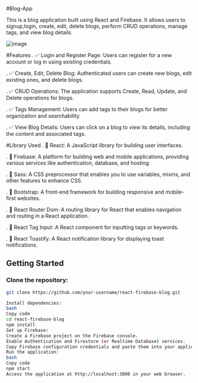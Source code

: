 #Blog-App

This is a blog application built using React and Firebase. It allows users to signup,login, create, edit, delete blogs, perform CRUD operations, manage tags, and view blog details.


![image](https://github.com/Henok-Al/Blog-App/assets/143357641/ab14b357-4eeb-4cf0-8327-4c86f5a2338f)


#Features
. ✅ Login and Register Page: Users can register for a new account or log in using existing credentials.

. ✅ Create, Edit, Delete Blog: Authenticated users can create new blogs, edit existing ones, and delete blogs.

. ✅ CRUD Operations: The application supports Create, Read, Update, and Delete operations for blogs.

. ✅ Tags Management: Users can add tags to their blogs for better organization and searchability.

. ✅ View Blog Details: Users can click on a blog to view its details, including the content and associated tags.


#Library Used
. 🚀 React: A JavaScript library for building user interfaces.

. 🚀 Firebase: A platform for building web and mobile applications, providing various services like authentication, database, and hosting.

. 🚀 Sass: A CSS preprocessor that enables you to use variables, mixins, and other features to enhance CSS.

. 🚀 Bootstrap: A front-end framework for building responsive and mobile-first websites.

. 🚀 React Router Dom: A routing library for React that enables navigation and routing in a React application.

. 🚀 React Tag Input: A React component for inputting tags or keywords.

. 🚀 React Toastify: A React notification library for displaying toast notifications.


## Getting Started

### Clone the repository:

```bash
git clone https://github.com/your-username/react-firebase-blog.git

Install dependencies:
bash
Copy code
cd react-firebase-blog
npm install
Set up Firebase:
Create a Firebase project on the Firebase console.
Enable Authentication and Firestore (or Realtime Database) services.
Copy Firebase configuration credentials and paste them into your application.
Run the application:
bash
Copy code
npm start
Access the application at http://localhost:3000 in your web browser.
